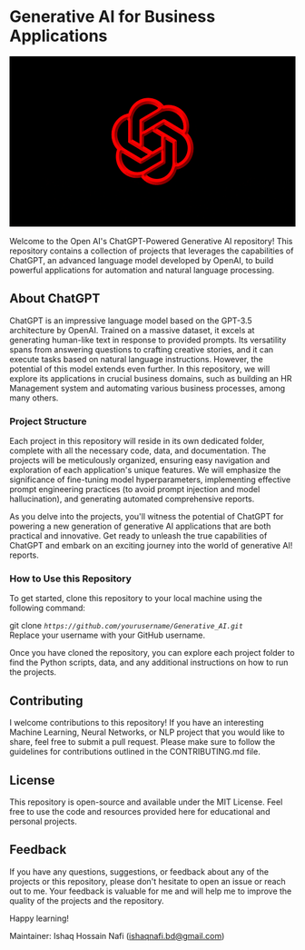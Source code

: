 # Generative AI for Business Applications
<p align="center">
  <img src="https://github.com/Moh-Nafi/Moh-Nafi/blob/main/assets/openai.gif" alt="Image" width="550" height="300">
</p>

Welcome to the Open AI's ChatGPT-Powered Generative AI repository! This repository contains a collection of projects that leverages the capabilities of ChatGPT, an advanced language model developed by OpenAI, to build powerful applications for automation and natural language processing.

## About ChatGPT <br/>
ChatGPT is an impressive language model based on the GPT-3.5 architecture by OpenAI. Trained on a massive dataset, it excels at generating human-like text in response to provided prompts. Its versatility spans from answering questions to crafting creative stories, and it can execute tasks based on natural language instructions. However, the potential of this model extends even further. In this repository, we will explore its applications in crucial business domains, such as building an HR Management system and automating various business processes, among many others.

### Project Structure <br/>
Each project in this repository will reside in its own dedicated folder, complete with all the necessary code, data, and documentation. The projects will be meticulously organized, ensuring easy navigation and exploration of each application's unique features. We will emphasize the significance of fine-tuning model hyperparameters, implementing effective prompt engineering practices (to avoid prompt injection and model hallucination), and generating automated comprehensive reports.

As you delve into the projects, you'll witness the potential of ChatGPT for powering a new generation of generative AI applications that are both practical and innovative. Get ready to unleash the true capabilities of ChatGPT and embark on an exciting journey into the world of generative AI! reports.

### How to Use this Repository <br/>
To get started, clone this repository to your local machine using the following command:

git clone *`https://github.com/yourusername/Generative_AI.git`* <br/>Replace your username with your GitHub username.

Once you have cloned the repository, you can explore each project folder to find the Python scripts, data, and any additional instructions on how to run the projects.

## Contributing <br/>
I welcome contributions to this repository! If you have an interesting Machine Learning, Neural Networks, or NLP project that you would like to share, feel free to submit a pull request. Please make sure to follow the guidelines for contributions outlined in the CONTRIBUTING.md file.

## License <br/>
This repository is open-source and available under the MIT License. Feel free to use the code and resources provided here for educational and personal projects.

## Feedback <br/>
If you have any questions, suggestions, or feedback about any of the projects or this repository, please don't hesitate to open an issue or reach out to me. Your feedback is valuable for me and will help me to improve the quality of the projects and the repository.


Happy learning!


Maintainer: Ishaq Hossain Nafi (ishaqnafi.bd@gmail.com)

